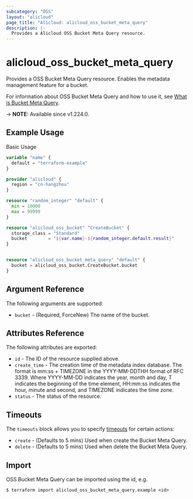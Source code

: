 ```yaml
---
subcategory: "OSS"
layout: "alicloud"
page_title: "Alicloud: alicloud_oss_bucket_meta_query"
description: |-
  Provides a Alicloud OSS Bucket Meta Query resource.
---
```


# alicloud_oss_bucket_meta_query

Provides a OSS Bucket Meta Query resource. Enables the metadata management feature for a bucket.

For information about OSS Bucket Meta Query and how to use it, see [What is Bucket Meta Query](https://www.alibabacloud.com/help/en/oss/developer-reference/openmetaquery).

-> **NOTE:** Available since v1.224.0.

## Example Usage

Basic Usage

```terraform
variable "name" {
  default = "terraform-example"
}

provider "alicloud" {
  region = "cn-hangzhou"
}

resource "random_integer" "default" {
  min = 10000
  max = 99999
}

resource "alicloud_oss_bucket" "CreateBucket" {
  storage_class = "Standard"
  bucket        = "${var.name}-${random_integer.default.result}"
}


resource "alicloud_oss_bucket_meta_query" "default" {
  bucket = alicloud_oss_bucket.CreateBucket.bucket
}
```

## Argument Reference

The following arguments are supported:
* `bucket` - (Required, ForceNew) The name of the bucket.

## Attributes Reference

The following attributes are exported:
* `id` - The ID of the resource supplied above.
* `create_time` - The creation time of the metadata index database. The format is mm:ss + TIMEZONE in the YYYY-MM-DDTHH format of RFC 3339. Where YYYY-MM-DD indicates the year, month and day, T indicates the beginning of the time element, HH:mm:ss indicates the hour, minute and second, and TIMEZONE indicates the time zone.
* `status` - The status of the resource.

## Timeouts

The `timeouts` block allows you to specify [timeouts](https://www.terraform.io/docs/configuration-0-11/resources.html#timeouts) for certain actions:
* `create` - (Defaults to 5 mins) Used when create the Bucket Meta Query.
* `delete` - (Defaults to 5 mins) Used when delete the Bucket Meta Query.

## Import

OSS Bucket Meta Query can be imported using the id, e.g.

```shell
$ terraform import alicloud_oss_bucket_meta_query.example <id>
```